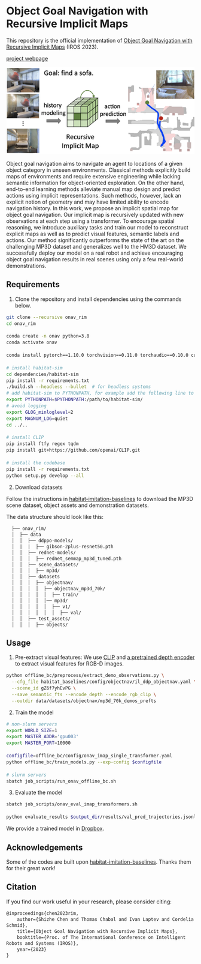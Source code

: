 # Object Goal Navigation with Recursive Implicit Maps

This repository is the official implementation of [Object Goal Navigation with Recursive Implicit Maps](https://arxiv.org/abs/2308.05602) (IROS 2023).

[project webpage](https://www.di.ens.fr/willow/research/onav_rim/)

![Overview of RIM Model](media/teaser.png)

Object goal navigation aims to navigate an agent to locations of a given object category in unseen environments. Classical methods explicitly build maps of environments and require extensive engineering while lacking semantic information for object-oriented exploration. On the other hand, end-to-end learning methods alleviate manual map design and predict actions using implicit representations. Such methods, however, lack an explicit notion of geometry and may have limited ability to encode navigation history. In this work, we propose an implicit spatial map for object goal navigation. Our implicit map is recursively updated with new observations at each step using a transformer. To encourage spatial reasoning, we introduce auxiliary tasks and train our model to reconstruct explicit maps as well as to predict visual features, semantic labels and actions. Our method significantly outperforms the state of the art on the challenging MP3D dataset and generalizes well to the HM3D dataset. We successfully deploy our model on a real robot and achieve encouraging object goal navigation results in real scenes using only a few real-world demonstrations.


## Requirements
1. Clone the repository and install dependencies using the commands below.
```bash
git clone --recursive onav_rim
cd onav_rim

conda create -n onav python=3.8
conda activate onav

conda install pytorch==1.10.0 torchvision==0.11.0 torchaudio==0.10.0 cudatoolkit=10.2 -c pytorch

# install habitat-sim
cd dependencies/habitat-sim
pip install -r requirements.txt
./build.sh --headless --bullet  # for headless systems
# add habitat-sim to PYTHONPATH, for example add the following line to your .bashrc
export PYTHONPATH=$PYTHONPATH:/path/to/habitat-sim/
# avoid logging
export GLOG_minloglevel=2
export MAGNUM_LOG=quiet
cd ../..

# install CLIP
pip install ftfy regex tqdm
pip install git+https://github.com/openai/CLIP.git

# install the codebase
pip install -r requirements.txt
python setup.py develop --all
```

2. Download datasets

Follow the instructions in [habitat-imitation-baselines](https://github.com/Ram81/habitat-imitation-baselines#data) to download the MP3D scene dataset, object assets and demonstration datasets.

The data structure should look like this:
```
  ├── onav_rim/
  │  ├── data
  │  │  ├── ddppo-models/
  │  |  |  ├── gibson-2plus-resnet50.pth
  │  │  ├── rednet-models/
  │  │  │  ├── rednet_semmap_mp3d_tuned.pth
  │  │  ├── scene_datasets/
  │  │  │  ├── mp3d/
  │  │  ├── datasets
  │  │  │  ├── objectnav/
  │  │  │  │  ├── objectnav_mp3d_70k/
  │  │  │  │  │  ├── train/
  │  │  │  │  │── mp3d/
  │  │  │  │  │  ├── v1/
  │  │  │  │  │  │  ├── val/
  │  │  ├── test_assets/
  │  │  │  ├── objects/
```


## Usage

1. Pre-extract visual features:
We use [CLIP](https://github.com/openai/CLIP) and [a pretrained depth encoder](https://dl.fbaipublicfiles.com/habitat/data/baselines/v1/ddppo/ddppo-models/gibson-2plus-resnet50.pth) to extract visual features for RGB-D images.
```bash
python offline_bc/preprocess/extract_demo_observations.py \
  --cfg_file habitat_baselines/config/objectnav/il_ddp_objectnav.yaml \
  --scene_id gZ6f7yhEvPG \
  --save_semantic_fts --encode_depth --encode_rgb_clip \
  --outdir data/datasets/objectnav/mp3d_70k_demos_prefts
```

2. Train the model

```bash
# non-slurm servers
export WORLD_SIZE=1
export MASTER_ADDR='gpu003'
export MASTER_PORT=10000

configfile=offline_bc/config/onav_imap_single_transformer.yaml
python offline_bc/train_models.py --exp-config $configfile

# slurm servers
sbatch job_scripts/run_onav_offline_bc.sh
```

3. Evaluate the model
```bash
sbatch job_scripts/onav_eval_imap_transformers.sh

python evaluate_results $output_dir/results/val_pred_trajectories.jsonl
```

We provide a trained model in [Dropbox](https://www.dropbox.com/scl/fo/bk0ok8ibxd5yirohqjmu6/h?rlkey=4riilnmjgk0e4o5rxt3prtsfl&dl=0).


## Acknowledgements
Some of the codes are built upon [habitat-imitation-baselines](https://github.com/Ram81/habitat-imitation-baselines/tree/master). Thanks them for their great work!


## Citation
If you find our work useful in your research, please consider citing:
```
@inproceedings{chen2023rim,
    author={Shizhe Chen and Thomas Chabal and Ivan Laptev and Cordelia Schmid},
    title={Object Goal Navigation with Recursive Implicit Maps},
    booktitle={Proc. of The International Conference on Intelligent Robots and Systems (IROS)},
    year={2023}
}
```
